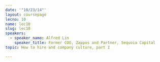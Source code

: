 ```yaml
---
date: '"10/23/14"'
layout: coursepage
lecno: 10
name: lec10
slug: lec10
speakers:
  - speaker_name: Alfred Lin
    speaker_title: Former COO, Zappos and Partner, Sequoia Capital
topic: How to hire and company culture, part I

---
```

